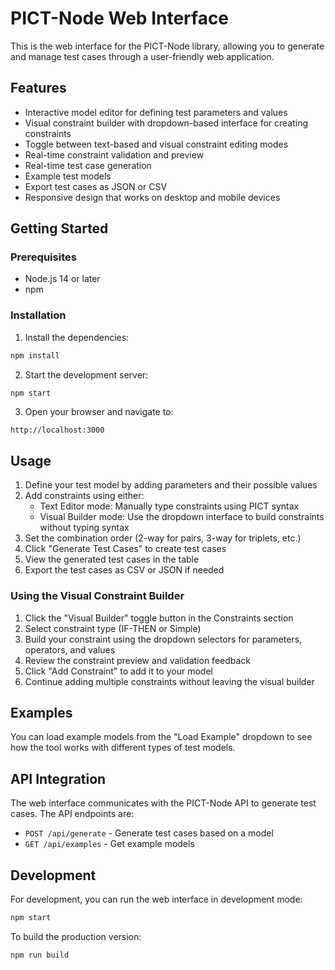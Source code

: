 # PICT-Node Web Interface

This is the web interface for the PICT-Node library, allowing you to generate and manage test cases through a user-friendly web application.

## Features

- Interactive model editor for defining test parameters and values
- Visual constraint builder with dropdown-based interface for creating constraints
- Toggle between text-based and visual constraint editing modes
- Real-time constraint validation and preview
- Real-time test case generation
- Example test models
- Export test cases as JSON or CSV
- Responsive design that works on desktop and mobile devices

## Getting Started

### Prerequisites

- Node.js 14 or later
- npm

### Installation

1. Install the dependencies:

```bash
npm install
```

2. Start the development server:

```bash
npm start
```

3. Open your browser and navigate to:

```
http://localhost:3000
```

## Usage

1. Define your test model by adding parameters and their possible values
2. Add constraints using either:
   - Text Editor mode: Manually type constraints using PICT syntax
   - Visual Builder mode: Use the dropdown interface to build constraints without typing syntax
3. Set the combination order (2-way for pairs, 3-way for triplets, etc.)
4. Click "Generate Test Cases" to create test cases
5. View the generated test cases in the table
6. Export the test cases as CSV or JSON if needed

### Using the Visual Constraint Builder

1. Click the "Visual Builder" toggle button in the Constraints section
2. Select constraint type (IF-THEN or Simple)
3. Build your constraint using the dropdown selectors for parameters, operators, and values
4. Review the constraint preview and validation feedback
5. Click "Add Constraint" to add it to your model
6. Continue adding multiple constraints without leaving the visual builder

## Examples

You can load example models from the "Load Example" dropdown to see how the tool works with different types of test models.

## API Integration

The web interface communicates with the PICT-Node API to generate test cases. The API endpoints are:

- `POST /api/generate` - Generate test cases based on a model
- `GET /api/examples` - Get example models

## Development

For development, you can run the web interface in development mode:

```bash
npm start
```

To build the production version:

```bash
npm run build
```
